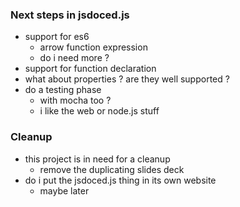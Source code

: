 ### Next steps in jsdoced.js
- support for es6 
  - arrow function expression
  - do i need more ?
- support for function declaration
- what about properties ? are they well supported ?
- do a testing phase
  - with mocha too ?
  - i like the web or node.js stuff

### Cleanup
- this project is in need for a cleanup
  - remove the duplicating slides deck  
- do i put the jsdoced.js thing in its own website
  - maybe later
